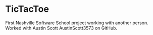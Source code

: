 # TicTacToe

First Nashville Software School project working with another person.  Worked with Austin Scott AustinScott3573 on GitHub.